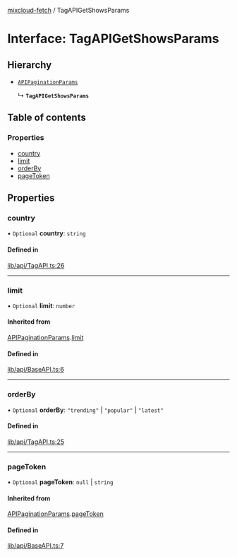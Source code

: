 [mixcloud-fetch](../README.md) / TagAPIGetShowsParams

# Interface: TagAPIGetShowsParams

## Hierarchy

- [`APIPaginationParams`](APIPaginationParams.md)

  ↳ **`TagAPIGetShowsParams`**

## Table of contents

### Properties

- [country](TagAPIGetShowsParams.md#country)
- [limit](TagAPIGetShowsParams.md#limit)
- [orderBy](TagAPIGetShowsParams.md#orderby)
- [pageToken](TagAPIGetShowsParams.md#pagetoken)

## Properties

### country

• `Optional` **country**: `string`

#### Defined in

[lib/api/TagAPI.ts:26](https://github.com/patrickkfkan/mixcloud-fetch/blob/1cf2daf/src/lib/api/TagAPI.ts#L26)

___

### limit

• `Optional` **limit**: `number`

#### Inherited from

[APIPaginationParams](APIPaginationParams.md).[limit](APIPaginationParams.md#limit)

#### Defined in

[lib/api/BaseAPI.ts:6](https://github.com/patrickkfkan/mixcloud-fetch/blob/1cf2daf/src/lib/api/BaseAPI.ts#L6)

___

### orderBy

• `Optional` **orderBy**: ``"trending"`` \| ``"popular"`` \| ``"latest"``

#### Defined in

[lib/api/TagAPI.ts:25](https://github.com/patrickkfkan/mixcloud-fetch/blob/1cf2daf/src/lib/api/TagAPI.ts#L25)

___

### pageToken

• `Optional` **pageToken**: ``null`` \| `string`

#### Inherited from

[APIPaginationParams](APIPaginationParams.md).[pageToken](APIPaginationParams.md#pagetoken)

#### Defined in

[lib/api/BaseAPI.ts:7](https://github.com/patrickkfkan/mixcloud-fetch/blob/1cf2daf/src/lib/api/BaseAPI.ts#L7)
